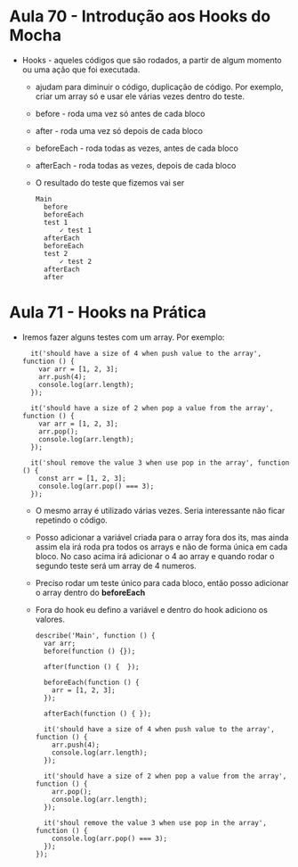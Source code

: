 # Aula 70 - Introdução aos Hooks do Mocha

* Hooks - aqueles códigos que são rodados, a partir de algum momento ou uma ação que foi executada.
  - ajudam para diminuir o código, duplicação de código. Por exemplo, criar um array só e usar ele várias vezes dentro do teste.


   - before - roda uma vez só antes de cada bloco
   - after - roda uma vez só depois de cada bloco
   - beforeEach - roda todas as vezes, antes de cada bloco
   - afterEach - roda todas as vezes, depois de cada bloco

  - O resultado do teste que fizemos vai ser

        Main
          before
          beforeEach
          test 1
              ✓ test 1
          afterEach
          beforeEach
          test 2
              ✓ test 2
          afterEach
          after
  
# Aula 71 - Hooks na Prática

* Iremos fazer alguns testes com um array. Por exemplo:

        it('should have a size of 4 when push value to the array', function () {
          var arr = [1, 2, 3];
          arr.push(4);
          console.log(arr.length);
        });

        it('should have a size of 2 when pop a value from the array', function () {
          var arr = [1, 2, 3];
          arr.pop();
          console.log(arr.length);
        });

        it('shoul remove the value 3 when use pop in the array', function () {
          const arr = [1, 2, 3];
          console.log(arr.pop() === 3);
        });
  
  - O mesmo array é utilizado várias vezes. Seria interessante não ficar repetindo o código.
  - Posso adicionar a variável criada para o array fora dos its, mas ainda assim ela irá roda pra todos os arrays e não de forma única em cada bloco. No caso acima irá adicionar o 4 ao array e quando rodar o segundo teste será um array de 4 numeros.
  - Preciso rodar um teste único para cada bloco, então posso adicionar o array dentro do **beforeEach**
  - Fora do hook eu defino a variável e dentro do hook adiciono os valores.

        describe('Main', function () {
          var arr;
          before(function () {});
          
          after(function () {  });

          beforeEach(function () {
            arr = [1, 2, 3];
          });

          afterEach(function () { });

          it('should have a size of 4 when push value to the array', function () {
            arr.push(4);
            console.log(arr.length);
          });

          it('should have a size of 2 when pop a value from the array', function () {
            arr.pop();
            console.log(arr.length);
          });

          it('shoul remove the value 3 when use pop in the array', function () {
            console.log(arr.pop() === 3);
          });
        });


  

